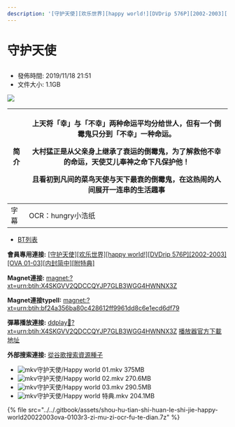 ```yaml
---
description: '[守护天使][欢乐世界][happy world!][DVDrip 576P][2002-2003][OVA 01-03][内封简中][附特典]'
---
```


# 守护天使

##

* 發佈時間: 2019/11/18 21:51
* 文件大小: 1.1GB

![](http://www.tallon4.es/wp-content/uploads/2015/07/Happy-World-04.jpg)

| 简介 | <p>上天将「幸」与「不幸」两种命运平均分给世人，但有一个倒霉鬼只分到「不幸」一种命运。</p><p>大村猛正是从父亲身上继承了衰运的倒霉鬼，为了解救他不幸的命运，天使艾儿奉神之命下凡保护他！</p><p>且看初到凡间的菜鸟天使与天下最衰的倒霉鬼，在这热闹的人间展开一连串的生活趣事</p> |
| -- | ------------------------------------------------------------------------------------------------------------------------------------------------- |
| 字幕 | OCR：hungry小浩纸                                                                                                                                     |

* [BT列表](https://dmhy.anoneko.com/topics/view/529204_happy_world!_DVDrip_576P_2002-2003_OVA_01-03.html#tabs-1)

**會員專用連接:** [\[守护天使\]\[欢乐世界\]\[happy world!\]\[DVDrip 576P\]\[2002-2003\]\[OVA 01-03\]\[内封简中\]\[附特典\]](https://dl.dmhy.org/2019/11/18/bf24a356ba80c428612ff9961dd8c6e1ecd6df79.torrent)

**Magnet連接:** [magnet:?xt=urn:btih:X4SKGVV2QDCCQYJP7GLB3WGG4HWNNX3Z](https://magnet/?xt=urn:btih:X4SKGVV2QDCCQYJP7GLB3WGG4HWNNX3Z\&dn=\&tr=http%3A%2F%2F104.238.198.186%3A8000%2Fannounce\&tr=udp%3A%2F%2F104.238.198.186%3A8000%2Fannounce\&tr=http%3A%2F%2Ftracker.openbittorrent.com%3A80%2Fannounce\&tr=udp%3A%2F%2Ftracker3.itzmx.com%3A6961%2Fannounce\&tr=http%3A%2F%2Ftracker4.itzmx.com%3A2710%2Fannounce\&tr=http%3A%2F%2Ftracker.publicbt.com%3A80%2Fannounce\&tr=http%3A%2F%2Ftracker.prq.to%2Fannounce\&tr=http%3A%2F%2Fopen.acgtracker.com%3A1096%2Fannounce\&tr=https%3A%2F%2Ft-115.rhcloud.com%2Fonly_for_ylbud\&tr=http%3A%2F%2Ftracker1.itzmx.com%3A8080%2Fannounce\&tr=http%3A%2F%2Ftracker2.itzmx.com%3A6961%2Fannounce\&tr=udp%3A%2F%2Ftracker1.itzmx.com%3A8080%2Fannounce\&tr=udp%3A%2F%2Ftracker2.itzmx.com%3A6961%2Fannounce\&tr=udp%3A%2F%2Ftracker3.itzmx.com%3A6961%2Fannounce\&tr=udp%3A%2F%2Ftracker4.itzmx.com%3A2710%2Fannounce\&tr=http%3A%2F%2Fnyaa.tracker.wf%3A7777%2Fannounce)

**Magnet連接typeII:** [magnet:?xt=urn:btih:bf24a356ba80c428612ff9961dd8c6e1ecd6df79](https://magnet/?xt=urn:btih:bf24a356ba80c428612ff9961dd8c6e1ecd6df79)

**彈幕播放連接:** [ddplay:magnet:?xt=urn:btih:X4SKGVV2QDCCQYJP7GLB3WGG4HWNNX3Z](ddplay:magnet:?xt=urn:btih:X4SKGVV2QDCCQYJP7GLB3WGG4HWNNX3Z\&dn=\&tr=http%3A%2F%2F104.238.198.186%3A8000%2Fannounce\&tr=udp%3A%2F%2F104.238.198.186%3A8000%2Fannounce\&tr=http%3A%2F%2Ftracker.openbittorrent.com%3A80%2Fannounce\&tr=udp%3A%2F%2Ftracker3.itzmx.com%3A6961%2Fannounce\&tr=http%3A%2F%2Ftracker4.itzmx.com%3A2710%2Fannounce\&tr=http%3A%2F%2Ftracker.publicbt.com%3A80%2Fannounce\&tr=http%3A%2F%2Ftracker.prq.to%2Fannounce\&tr=http%3A%2F%2Fopen.acgtracker.com%3A1096%2Fannounce\&tr=https%3A%2F%2Ft-115.rhcloud.com%2Fonly_for_ylbud\&tr=http%3A%2F%2Ftracker1.itzmx.com%3A8080%2Fannounce\&tr=http%3A%2F%2Ftracker2.itzmx.com%3A6961%2Fannounce\&tr=udp%3A%2F%2Ftracker1.itzmx.com%3A8080%2Fannounce\&tr=udp%3A%2F%2Ftracker2.itzmx.com%3A6961%2Fannounce\&tr=udp%3A%2F%2Ftracker3.itzmx.com%3A6961%2Fannounce\&tr=udp%3A%2F%2Ftracker4.itzmx.com%3A2710%2Fannounce\&tr=http%3A%2F%2Fnyaa.tracker.wf%3A7777%2Fannounce) [播放器官方下載地址](http://www.dandanplay.com/?from=dmhy)

**外部搜索連接:** [從谷歌搜索資源種子](https://www.google.com/search?oe=utf-8\&q=bf24a356ba80c428612ff9961dd8c6e1ecd6df79)

* ![mkv](https://dmhy.anoneko.com/images/icon/mkv.gif)守护天使/Happy world 01.mkv 375MB
* ![mkv](https://dmhy.anoneko.com/images/icon/mkv.gif)守护天使/Happy world 02.mkv 270.6MB
* ![mkv](https://dmhy.anoneko.com/images/icon/mkv.gif)守护天使/Happy world 03.mkv 290.5MB
* ![mkv](https://dmhy.anoneko.com/images/icon/mkv.gif)守护天使/Happy world 特典.mkv 204.1MB

{% file src="../../.gitbook/assets/shou-hu-tian-shi-huan-le-shi-jie-happy-world20022003ova-0103r3-zi-mu-zi-ocr-fu-te-dian.7z" %}
